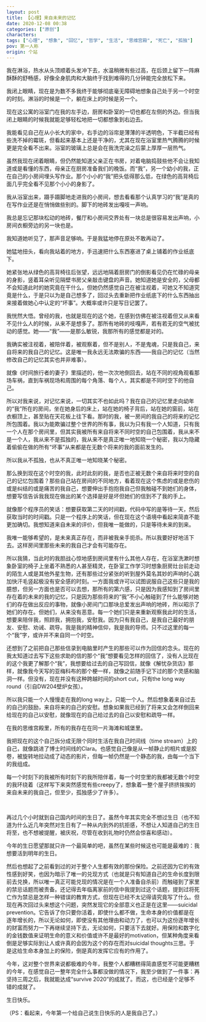 ```yaml
---
layout: post
title: 【心理】来自未来的记忆
date: 2020-12-08 00:38
categories: ["原创"]
characters: 
tags: ["心理", "想象", "回忆", "哲学", "生活", "思维宫殿", "死亡", "孤独"]
pov: 第一人称
origin: 个站
---
```


我在淋浴，热水从头顶顺着头发冲下去，水温稍微有些过高，在后颈上留下一阵麻酥酥的舒畅感，好像全身肌肉和大脑终于找到难得的几分钟能完全放松下来。

我闭上眼睛，现在是为数不多我终于能够彻底毫无障碍地想象自己处于另一个时空的时刻。淋浴的时候是一个，躺在床上的时候是另一个。

现在这公寓的浴室门在我的左手边，厨房和卧室的一切也都在左侧的外边。但当我闭上眼睛的时候我就能足够轻松地把一切都想象到右边去。

我能看见自己在从小长大的家中，右手边的浴帘是薄薄的半透明色，下半截已经有些洗不掉的霉斑，但看起来基本上还是干净的，尤其在现在浴室里热气腾腾的时候更是完全看不出来。浴室的玻璃上总是会在我洗完澡之后蒙上厚厚一层热气。

虽然我现在闭着眼睛，但仍然能知道父亲正在书房，对着电脑捣鼓些他不会让我知道或是看懂的东西，母亲正在厨房准备我们的晚饭。而“我”，另一个幼小的我，正在自己的小房间埋头写作业。那个小小的“我”把头低得那么低，在绿色的高背椅后面几乎完全看不见那个小小的身影了。

我从浴室出来，蹑手蹑脚地走进我的小房间，想去看看那个认真学习的“我”是真的在写作业还是在悄悄做些别的。脚下的地砖发出嘎吱一声响。

我总是忘记那块松动的地砖，餐厅和小房间交界处有一块总是很容易发出声响，小房间衣橱旁边的另一块也是。

我知道她听见了，那声音足够响。于是我猛地停在原处不敢再动了。

她猛地扭头，看向我站着的地方，手迅速把什么东西塞进了桌上铺着的作业纸底下。

她紧张地从绿色的高背椅往后张望，远远地隔着厨房门的倒影看见仍在忙碌的母亲的身影，竖着耳朵听见隔壁书房父亲敲击键盘的声音。她知道她是安全的，父母都不会知道此时的她究竟在干什么，但她仍然感觉自己在被注视着，可她又不知道究竟是什么，于是只以为是自己想多了，回过头去重新把作业纸底下的什么东西抽出来接着做她心中认定的“坏事”。大概率或许只是写日记罢了。

我恍然大悟。曾经的我，也就是现在的这个她，在感到仿佛在被注视着但又从来看不见什么人的时候，从来不是想多了。那所有地砖的吱嘎声，若有若无的空气被扰动的感觉。她——“我”——是那么敏锐，我那所有的感觉都是对的。

我确实被注视着，被陪伴着，被观察着，但不是别人，不是鬼魂，只是我自己，来自将来的我自己的记忆。这是唯一我永远无法欺骗的东西——我自己的记忆（当然修改自己的记忆其实也并非难事）。

就像《时间旅行者的妻子》里描述的，他一次次地倒回去，站在不同的视角观看那场车祸，直到车祸现场和周围的每个角落、每个人，其实都是不同时空下的他自己。

所以对我来说，对记忆来说，一切其实不也如此吗？我在自己的记忆里走向幼年的“我”所在的房间，坐在她身后的床上，站在她的椅子背后，站在她的窗前，站在衣橱顶上，甚至贴在天花板上往下看。那时的我，被一房间的我自己的将来的记忆所包围着。我以为能欺骗过整个世界的所有事，我以为只有我一个人知道，只有我一个人在那个房间里，但其实我被所有来自将来不同时空的自己包围着，我从来不是一个人，我从来不是孤独的，我从来不是真正唯一地知晓一个秘密，我以为隐藏着偷偷在做的所有“坏事”从来都是在无数个将来的我的面前发生的。

所以我从不孤独，也从不真正唯一地知晓某个秘密。

那么换到现在这个时空的我，此时此刻的我，是否也正被无数个来自将来时空的自己的记忆包围着？那些自己站在房间的不同地方，看着现在这个焦虑的或是悲伤的或是纠结的或是痛苦的我自己，想要伸出手抱抱我自己但我触碰不到她们的身体，想要写信告诉我我现在做出的某个选择是好是坏但她们的信到不了我的手上。

就像那个程序员的笑话：想要获取第二天的时间戳，代码中写的是等待一天，然后获取当时的时间戳。只是一个程序上的笑话，但在现在这个语境中看起来简直不能更加确切。我想知道来自未来的评价，但我唯一能做的，只是等待未来的到来。

我唯一能够希望的，是未来真正存在，而非被我亲手扼杀。所以我要好好地活下去。这样房间里那些未来的我自己才会有可能存在。

所以我猜，当此时的我胆战心惊地感到房间里有什么其他人存在，在浴室洗漱时想象卧室的椅子上坐着不熟悉的人甚至精灵，在卧室工作学习时想象厨房灶台前走动的陌生人或是其他外星生物，还有那些过分紧张的听到屋外莫名其妙的声响时心跳加快汗毛竖起极没有安全感的时刻。一方面我或许可以试图说服自己这些只是我的臆想，但另一方面也是否可以去想，那所有的第六感，只是因为我感知到了房间里存在着的未来的我的记忆，只是因为那些将来的“我”不小心触碰到了什么能够对她们的存在做出反应的事物，就像小房间门口那块总爱发出声响的地砖，所以昭示了她们的存在。但她们，从来没有恶意。每一个她们只是来重新观察我此时的生活，想要来陪伴我，照顾我，拥抱我，安慰我。因为只有我自己，是我自己最好的朋友、安慰、劝诫、疏导。我是我的精神信仰，我是我的导师。只不过这里的每一个“我”字，或许并不来自同一个时空。

还想到了之前把自己那些信录到电脑里时产生的那些可以作为回信的念头。现在的我太知道过去写下这些求助的信的那个“我”想要看见怎样的回信了，没有人比现在的这个我更了解那个“我”，我想要给过去的自己写回信，就像《解忧杂货店》那样，就像我今天写的亚梅科布的那个梗一样，就像之前随手记下过的那个灵感和脑洞一样。但没有，现在并没有这种跨越时间的short cut，只有the long way round（引自DW204壁炉女孩）。

所以我只能一个人慢慢走在我的long way上，只能一个人。然后想象着来自过去的自己的鼓励，来自将来的自己的安慰。想象如果我已经到了将来又会怎样倒回来给现在的自己以安慰，就像现在的自己给过去的自己以安慰和疏导一样。

在我的思维宫殿里，所有的我存在在同一片海滩和城堡里。

我把现在的这个自己拆分成无限个同时生活在我自己时间线（time stream）上的自己，就像跳进了博士时间线的Clara。也感觉自己像是从一帧静止的相片或是胶卷，被旋转地拉动成了动态的影片，但每一帧仍然是一个静态的我，由每一个当下的我组成。

每一个时刻下的我被所有时刻下的我所陪伴着，每一个时空里的我都被无数个时空的我环绕着（这样写下来突然感觉有些creepy了，想象着一整个屋子挤挤挨挨的来自未来的我自己，但至少，孤独感少了许多）。

<br>

再过几个小时就到自己国内时间的生日了。虽然今年其实完全不想过生日（也不知道为什么近几年突然对生日有了一种从内到外的抗拒感，不想让人知道自己的生日将至，也不想被提醒，被庆祝，尽管在收到礼物时仍然会惊喜和感动）。

今年的生日愿望那就只许一个最简单的吧，虽然在某些时候这也可能是最难的：我想要活到明年的生日。

然后也想起了之前看到过的对于整个人生都有效的那份保险。之前还因为它的有效性感到好笑，也因为暗示了唯一的兑现方式（也就是只有知道自己的生命长度到限前去兑换，所以唯一真正可能兑现的情况是在一个人准备自杀前）而触碰到了家里的禁忌话题而被责备。还记得去年临离家前的信中我提到过这个话题，提到过将死亡作为禁忌是怎样一种错误的教育方式，但现在已经不太记得请究竟写了什么。但现在再次回过头来想这个问题，突然发现它的全部意义也正是在这里——suicidal prevention。它告诉了你只要你活着，即使什么都不做，生命本身的价值都是在逐年增长的，所以无论如何，即使没有其他理由和动力了，也可以为这份逐年增长的财富而努力一下再继续坚持下去，无论如何，只要活下去就好。用保险和数字化的金钱数值来证明生命的意义和价值或许不是最好的motivation，但某种角度来看倒是足够实际到让人或许真的会因为这个的存在而对suicidal thoughts三思。于是这给生命本身加上的保险，倒是真的发挥它应有的作用了。

今年，这对整个世界来说都极难的今年，我整个人都糟糕得简直感觉不可能更糟糕的今年，在感觉自己一整年完全什么事都没做的情况下，我至少做到了一件事：再坚持三周之后，我就能达成“survive 2020”的成就了。而这，也已经是个足够不错的成就了。

生日快乐。

（PS：看起来，今年第一个给自己说生日快乐的人是我自己了。）